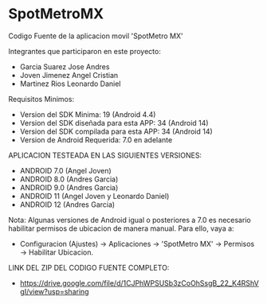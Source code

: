 # SpotMetroMX
Codigo Fuente de la aplicacion movil 'SpotMetro MX'

Integrantes que participaron en este proyecto:
- Garcia Suarez Jose Andres
- Joven Jimenez Angel Cristian
- Martinez Rios Leonardo Daniel

Requisitos Minimos:
- Version del SDK Minima: 19 (Android 4.4)
- Version del SDK diseñada para esta APP: 34 (Android 14)
- Version del SDK compilada para esta APP: 34 (Android 14)
- Version de Android Requerida: 7.0 en adelante

APLICACION TESTEADA EN LAS SIGUIENTES VERSIONES:
- ANDROID 7.0 (Angel Joven)
- ANDROID 8.0 (Andres Garcia)
- ANDROID 9.0 (Andres Garcia)
- ANDROID 11 (Angel Joven y Leonardo Daniel)
- ANDROID 12 (Andres Garcia)

Nota:
Algunas versiones de Android igual o posteriores a 7.0 es necesario habilitar permisos de ubicacion de manera manual. Para ello, vaya a:
- Configuracion (Ajustes) -> Aplicaciones -> 'SpotMetro MX' -> Permisos -> Habilitar Ubicacion.

LINK DEL ZIP DEL CODIGO FUENTE COMPLETO:
- https://drive.google.com/file/d/1CJPhWPSUSb3zCoOhSsgB_22_K4RShVgI/view?usp=sharing

